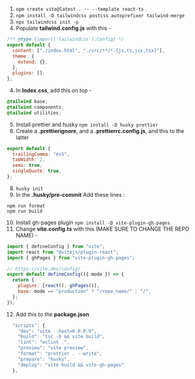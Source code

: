 1. `npm create vite@latest . -- --template react-ts`
1. `npm install -D tailwindcss postcss autoprefixer tailwind-merge`
1. `npx tailwindcss init -p`
1. Populate **tailwind.config.js** with this -

```js
/** @type {import('tailwindcss').Config} */
export default {
  content: ["./index.html", "./src/**/*.{js,ts,jsx,tsx}"],
  theme: {
    extend: {},
  },
  plugins: [],
};
```

4. In **Index.css**, add this on top -

```css
@tailwind base;
@tailwind components;
@tailwind utilities;
```

5. Install prettier and husky `npm install -D husky prettier`
6. Create a **.prettierignore**, and a **.prettierrc.config.js**, and this to the latter

```js
export default {
  trailingComma: "es5",
  tabWidth: 2,
  semi: true,
  singleQuote: true,
};
```

8. `husky init`
9. In the **.husky/pre-commit** Add these lines :

```
npm run format
npm run build
```

10. Install gh-pages plugin `npm install -D vite-plugin-gh-pages`
11. Change **vite.config.ts** with this (MAKE SURE TO CHANGE THE REPO NAME) -

```js
import { defineConfig } from "vite";
import react from "@vitejs/plugin-react";
import { ghPages } from "vite-plugin-gh-pages";

// https://vite.dev/config/
export default defineConfig(({ mode }) => {
  return {
    plugins: [react(), ghPages()],
    base: mode == "production" ? "/repo_name/" : "/",
  };
});
```

12. Add this to the **package.json**

```js
  "scripts": {
    "dev": "vite --host=0.0.0.0",
    "build": "tsc -b && vite build",
    "lint": "eslint .",
    "preview": "vite preview",
    "format": "prettier . --write",
    "prepare": "husky",
    "deploy": "vite build && vite-gh-pages"
  },
```
